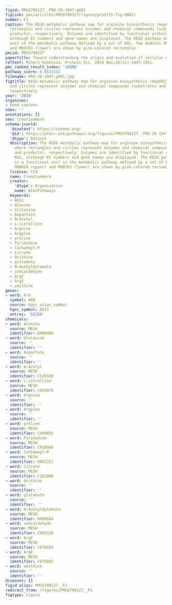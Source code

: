 ```yaml
---
figid: PMC6798127__PRO-28-1947-g001
figlink: pmc/articles/PMC6798127/figure/pro3715-fig-0001/
number: F1
caption: The KEGG metabolic pathway map for arginine biosynthesis (map00220), where
  rectangles and circles represent enzymes and chemical compounds (substrates and
  products), respectively. Enzymes are identified by functional orthologs called KOs,
  although EC numbers and gene names are displayed. The KEGG pathway module is a functional
  unit in the metabolic pathway defined by a set of KOs. Two modules M00028 (upper)
  and M00763 (lower) are shown by pink‐colored rectangles
pmcid: PMC6798127
papertitle: Toward understanding the origin and evolution of cellular organisms.
reftext: Minoru Kanehisa. Protein Sci. 2019 Nov;28(11):1947-1951.
pmc_ranked_result_index: '18996'
pathway_score: 0.8521515
filename: PRO-28-1947-g001.jpg
figtitle: KEGG metabolic pathway map for arginine biosynthesis (map00220), where rectangles
  and circles represent enzymes and chemical compounds (substrates and products),
  respectively
year: '2019'
organisms:
- Homo sapiens
ndex: ''
annotations: []
seo: CreativeWork
schema-jsonld:
  '@context': https://schema.org/
  '@id': https://pfocr.wikipathways.org/figures/PMC6798127__PRO-28-1947-g001.html
  '@type': Dataset
  description: The KEGG metabolic pathway map for arginine biosynthesis (map00220),
    where rectangles and circles represent enzymes and chemical compounds (substrates
    and products), respectively. Enzymes are identified by functional orthologs called
    KOs, although EC numbers and gene names are displayed. The KEGG pathway module
    is a functional unit in the metabolic pathway defined by a set of KOs. Two modules
    M00028 (upper) and M00763 (lower) are shown by pink‐colored rectangles
  license: CC0
  name: CreativeWork
  creator:
    '@type': Organization
    name: WikiPathways
  keywords:
  - ADI1
  - Alanine
  - Glutanine
  - Aspartate
  - N-Acetyl
  - L-citralline
  - Argnine
  - Argpine
  - proline
  - Pyrimidine
  - Carbamoyl-P
  - Citrate
  - Onithine
  - glutamate
  - N-Aoetyldytamate
  - semialdehyde
  - ArgC
  - ArgE
  - omithine
genes:
- word: ArD
  symbol: ARD
  source: hgnc_alias_symbol
  hgnc_symbol: ADI1
  entrez: '55256'
chemicals:
- word: Alanine
  source: MESH
  identifier: D000409
- word: Glutanine
  source: ''
  identifier: ''
- word: Aspartate
  source: ''
  identifier: ''
- word: N-Acetyl
  source: MESH
  identifier: C520160
- word: L-citralline
  source: MESH
  identifier: C025076
- word: Argnine
  source: ''
  identifier: ''
- word: Argpine
  source: ''
  identifier: ''
- word: proline
  source: MESH
  identifier: C489032
- word: Pyrimidine
  source: MESH
  identifier: C030986
- word: Carbamoyl-P
  source: MESH
  identifier: D002221
- word: Citrate
  source: MESH
  identifier: C102006
- word: Onithine
  source: ''
  identifier: ''
- word: glutamate
  source: ''
  identifier: ''
- word: N-Aoetyldytamate
  source: MESH
  identifier: D009584
- word: semialdehyde
  source: MESH
  identifier: C009338
- word: ArgC
  source: MESH
  identifier: C076685
- word: ArgE
  source: MESH
  identifier: C076685
- word: omithine
  source: ''
  identifier: ''
diseases: []
figid_alias: PMC6798127__F1
redirect_from: /figures/PMC6798127__F1
figtype: Figure
---
```

